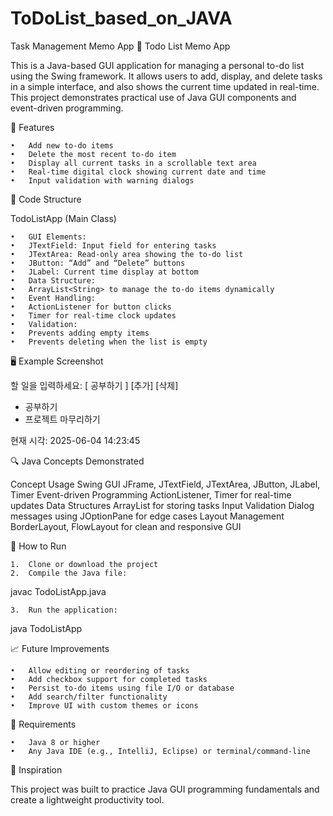 # ToDoList_based_on_JAVA
Task Management Memo App 
📝 Todo List Memo App

This is a Java-based GUI application for managing a personal to-do list using the Swing framework. It allows users to add, display, and delete tasks in a simple interface, and also shows the current time updated in real-time. This project demonstrates practical use of Java GUI components and event-driven programming.

📌 Features

	•	Add new to-do items
	•	Delete the most recent to-do item
	•	Display all current tasks in a scrollable text area
	•	Real-time digital clock showing current date and time
	•	Input validation with warning dialogs

🧱 Code Structure

TodoListApp (Main Class)

	•	GUI Elements:
	•	JTextField: Input field for entering tasks
	•	JTextArea: Read-only area showing the to-do list
	•	JButton: “Add” and “Delete” buttons
	•	JLabel: Current time display at bottom
	•	Data Structure:
	•	ArrayList<String> to manage the to-do items dynamically
	•	Event Handling:
	•	ActionListener for button clicks
	•	Timer for real-time clock updates
	•	Validation:
	•	Prevents adding empty items
	•	Prevents deleting when the list is empty

🖥️ Example Screenshot

할 일을 입력하세요: [ 공부하기               ] [추가] [삭제]

- 공부하기
- 프로젝트 마무리하기

현재 시각: 2025-06-04 14:23:45

🔍 Java Concepts Demonstrated

Concept	Usage
Swing GUI	JFrame, JTextField, JTextArea, JButton, JLabel, Timer
Event-driven Programming	ActionListener, Timer for real-time updates
Data Structures	ArrayList<String> for storing tasks
Input Validation	Dialog messages using JOptionPane for edge cases
Layout Management	BorderLayout, FlowLayout for clean and responsive GUI

🚀 How to Run

	1.	Clone or download the project
	2.	Compile the Java file:

javac TodoListApp.java


	3.	Run the application:

java TodoListApp

📈 Future Improvements

	•	Allow editing or reordering of tasks
	•	Add checkbox support for completed tasks
	•	Persist to-do items using file I/O or database
	•	Add search/filter functionality
	•	Improve UI with custom themes or icons

📎 Requirements

	•	Java 8 or higher
	•	Any Java IDE (e.g., IntelliJ, Eclipse) or terminal/command-line

🧠 Inspiration

This project was built to practice Java GUI programming fundamentals and create a lightweight productivity tool.
